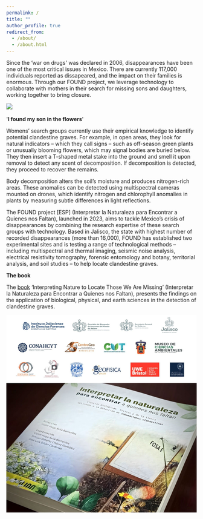 ```yaml
---
permalink: /
title: ""
author_profile: true
redirect_from: 
  - /about/
  - /about.html
---
```


Since the ‘war on drugs' was declared in 2006, disappearances have been one of the most critical issues in Mexico. There are currently 117,000 individuals reported as dissapeared, and the impact on their families is enormous. Through our FOUND project, we leverage technology to collaborate with mothers in their search for missing sons and daughters, working together to bring closure.

<img width="700" src="https://github.com/FOUND-project/found-project.github.io/blob/master/images/Screenshot%202024-11-11%20at%2014.12.53.png?raw=true">

'**I found my son in the flowers**'

Womens’ search groups currently use their empirical knowledge to identify potential clandestine graves. For example, in open areas, they look for natural indicators – which they call signs – such as off-season green plants or unusually blooming flowers, which may signal bodies are buried below. They then insert a T-shaped metal stake into the ground and smell it upon removal to detect any scent of decomposition. If decomposition is detected, they proceed to recover the remains.

Body decomposition alters the soil’s moisture and produces nitrogen-rich areas. These anomalies can be detected using multispectral cameras mounted on drones, which identify nitrogen and chlorophyll anomalies in plants by measuring subtle differences in light reflections.

The FOUND project [ESP] (Interpretar la Naturaleza para Encontrar a Quienes nos Faltan), launched in 2023, aims to tackle Mexico’s crisis of disappearances by combining the research expertise of these search groups with technology. Based in Jalisco, the state with highest number of recorded disappearances (more than 16,000), FOUND has established two experimental sites and is testing a range of technological methods – including multispectral and thermal imaging, seismic noise analysis, electrical resistivity tomography, forensic entomology and botany, territorial analysis, and soil studies – to help locate clandestine graves. 

**The book**

The [book](https://www.centrogeo.org.mx/cgeo_archivo/240926_libro-interpretar-la-naturaleza.pdf) ‘Interpreting Nature to Locate Those We Are Missing’ (Interpretar la Naturaleza para Encontrar a Quienes nos Faltan), presents the findings on the application of biological, physical, and earth sciences in the detection of clandestine graves.

<img width="700" src="https://github.com/FOUND-project/found-project.github.io/blob/master/images/1727361199015.jpg?raw=true">
